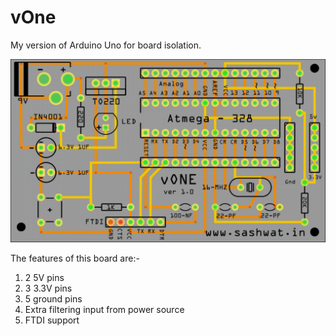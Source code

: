 # vOne
My version of Arduino Uno for board isolation.

![Board design](docs/homepage.png)

The features of this board are:-
1. 2 5V pins
2. 3 3.3V pins
3. 5 ground pins
4. Extra filtering input from power source
5. FTDI support